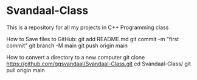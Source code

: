 # Svandaal-Class
This is a repository for all my projects in C++ Programming class

How to Save files to GitHub:
git add README.md
git commit -m "first commit"
git branch -M main
git push origin main

How to convert a directory to a new computer
git clone https://github.com/ggsvandaal/Svandaal-Class.git
cd Svandaal-Class/
git pull origin main
